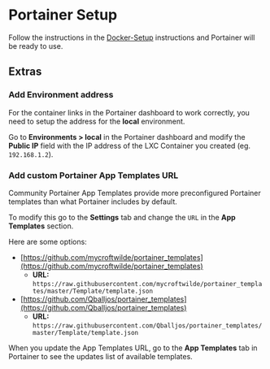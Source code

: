 # Portainer Setup

Follow the instructions in the [Docker-Setup](Docker-Setup.md) instructions and Portainer will be ready to use.

## Extras

### Add Environment address

For the container links in the Portainer dashboard to work correctly, you need to setup the address for the **local** environment.

Go to **Environments > local** in the Portainer dashboard and modify the **Public IP** field with the IP address of the LXC Container you created (eg. `192.168.1.2`).

### Add custom Portainer App Templates URL

Community Portainer App Templates provide more preconfigured Portainer templates than what Portainer includes by default.

To modify this go to the **Settings** tab and change the `URL` in the **App Templates** section.

Here are some options:

- [https://github.com/mycroftwilde/portainer_templates](https://github.com/mycroftwilde/portainer_templates)
  - **URL:** `https://raw.githubusercontent.com/mycroftwilde/portainer_templates/master/Template/template.json`
- [https://github.com/Qballjos/portainer_templates](https://github.com/Qballjos/portainer_templates)
  - **URL:** `https://raw.githubusercontent.com/Qballjos/portainer_templates/master/Template/template.json`

When you update the App Templates URL, go to the **App Templates** tab in Portainer to see the updates list of available templates.
